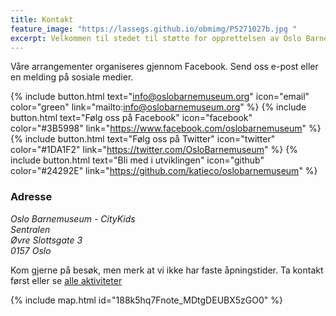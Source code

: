 ```yaml
---
title: Kontakt
feature_image: "https://lassegs.github.io/obmimg/P5271027b.jpg "
excerpt: Velkommen til stedet til støtte for opprettelsen av Oslo Barnemuseum!
---
```

Våre arrangementer organiseres gjennom Facebook. Send oss e-post eller en melding på sosiale medier. 

 {% include button.html text="info@oslobarnemuseum.org" icon="email" color="green" link="mailto:info@oslobarnemuseum.org" %}  {% include button.html text="Følg oss på Facebook" icon="facebook" color="#3B5998" link="https://www.facebook.com/oslobarnemuseum" %} {% include button.html text="Følg oss på Twitter" icon="twitter" color="#1DA1F2" link="https://twitter.com/OsloBarnemuseum" %}  {% include button.html text="Bli med i utviklingen" icon="github" color="#24292E" link="https://github.com/katieco/oslobarnemuseum" %}

### Adresse

*Oslo Barnemuseum - CityKids\
Sentralen \
Øvre Slottsgate 3 \
0157 Oslo*

Kom gjerne på besøk, men merk at vi ikke har faste åpningstider. Ta kontakt først eller se [alle aktiviteter](https://www.facebook.com/pg/oslobarnemuseum/events)

{% include map.html id="188k5hq7Fnote_MDtgDEUBX5zGO0" %}